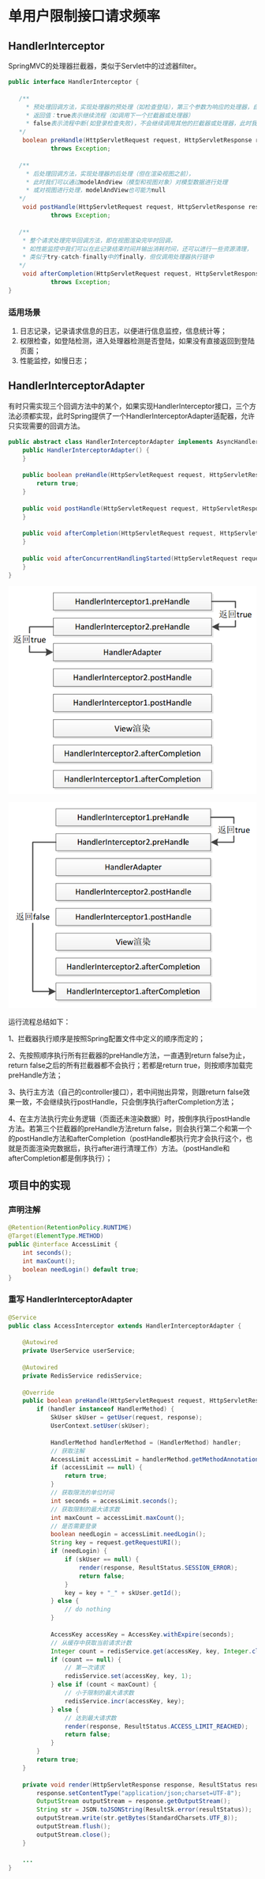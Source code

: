# 单用户限制接口请求频率

## HandlerInterceptor

SpringMVC的处理器拦截器，类似于Servlet中的过滤器filter。

```java
public interface HandlerInterceptor {

   /**
     * 预处理回调方法，实现处理器的预处理（如检查登陆），第三个参数为响应的处理器，自定义Controller
     * 返回值：true表示继续流程（如调用下一个拦截器或处理器）
     * false表示流程中断(如登录检查失败)，不会继续调用其他的拦截器或处理器，此时我们需要通过response来产生响应；
   */
    boolean preHandle(HttpServletRequest request, HttpServletResponse response, Object handler)
            throws Exception;

   /**
     * 后处理回调方法，实现处理器的后处理（但在渲染视图之前），
     * 此时我们可以通过modelAndView（模型和视图对象）对模型数据进行处理
     * 或对视图进行处理，modelAndView也可能为null
   */
    void postHandle(HttpServletRequest request, HttpServletResponse response, Object handler, ModelAndView modelAndView)
            throws Exception;

   /**
    * 整个请求处理完毕回调方法，即在视图渲染完毕时回调，
    * 如性能监控中我们可以在此记录结束时间并输出消耗时间，还可以进行一些资源清理，
    * 类似于try-catch-finally中的finally，但仅调用处理器执行链中
   */
    void afterCompletion(HttpServletRequest request, HttpServletResponse response, Object handler, Exception ex)
            throws Exception;
}
```

### 适用场景

1. 日志记录，记录请求信息的日志，以便进行信息监控，信息统计等；
2. 权限检查，如登陆检测，进入处理器检测是否登陆，如果没有直接返回到登陆页面；
3. 性能监控，如慢日志；

## HandlerInterceptorAdapter

有时只需实现三个回调方法中的某个，如果实现HandlerInterceptor接口，三个方法必须都实现，此时Spring提供了一个HandlerInterceptorAdapter适配器，允许只实现需要的回调方法。

```java
public abstract class HandlerInterceptorAdapter implements AsyncHandlerInterceptor {
    public HandlerInterceptorAdapter() {
    }

    public boolean preHandle(HttpServletRequest request, HttpServletResponse response, Object handler) throws Exception {
        return true;
    }

    public void postHandle(HttpServletRequest request, HttpServletResponse response, Object handler, @Nullable ModelAndView modelAndView) throws Exception {
    }

    public void afterCompletion(HttpServletRequest request, HttpServletResponse response, Object handler, @Nullable Exception ex) throws Exception {
    }

    public void afterConcurrentHandlingStarted(HttpServletRequest request, HttpServletResponse response, Object handler) throws Exception {
    }
}
```

![正常流程](../assets/normal.png)



![异常中断流程](../assets/abnormal.png)

运行流程总结如下：

1、拦截器执行顺序是按照Spring配置文件中定义的顺序而定的；

2、先按照顺序执行所有拦截器的preHandle方法，一直遇到return false为止，return false之后的所有拦截器都不会执行；若都是return true，则按顺序加载完preHandle方法；

3、执行主方法（自己的controller接口），若中间抛出异常，则跟return false效果一致，不会继续执行postHandle，只会倒序执行afterCompletion方法；

4、在主方法执行完业务逻辑（页面还未渲染数据）时，按倒序执行postHandle方法。若第三个拦截器的preHandle方法return false，则会执行第二个和第一个的postHandle方法和afterCompletion（postHandle都执行完才会执行这个，也就是页面渲染完数据后，执行after进行清理工作）方法。（postHandle和afterCompletion都是倒序执行）；

## 项目中的实现

### 声明注解

```java
@Retention(RetentionPolicy.RUNTIME)
@Target(ElementType.METHOD)
public @interface AccessLimit {
    int seconds();
    int maxCount();
    boolean needLogin() default true;
}
```

### 重写 HandlerInterceptorAdapter

```java
@Service
public class AccessInterceptor extends HandlerInterceptorAdapter {

    @Autowired
    private UserService userService;

    @Autowired
    private RedisService redisService;

    @Override
    public boolean preHandle(HttpServletRequest request, HttpServletResponse response, Object handler) throws Exception {
        if (handler instanceof HandlerMethod) {
            SkUser skUser = getUser(request, response);
            UserContext.setUser(skUser);

            HandlerMethod handlerMethod = (HandlerMethod) handler;
            // 获取注解
            AccessLimit accessLimit = handlerMethod.getMethodAnnotation(AccessLimit.class);
            if (accessLimit == null) {
                return true;
            }
            // 获取限流的单位时间
            int seconds = accessLimit.seconds();
            // 获取限制的最大请求数
            int maxCount = accessLimit.maxCount();
            // 是否需要登录
            boolean needLogin = accessLimit.needLogin();
            String key = request.getRequestURI();
            if (needLogin) {
                if (skUser == null) {
                    render(response, ResultStatus.SESSION_ERROR);
                    return false;
                }
                key = key + "_" + skUser.getId();
            } else {
                // do nothing
            }

            AccessKey accessKey = AccessKey.withExpire(seconds);
            // 从缓存中获取当前请求计数
            Integer count = redisService.get(accessKey, key, Integer.class);
            if (count == null) {
                // 第一次请求
                redisService.set(accessKey, key, 1);
            } else if (count < maxCount) {
                // 小于限制的最大请求数
                redisService.incr(accessKey, key);
            } else {
                // 达到最大请求数
                render(response, ResultStatus.ACCESS_LIMIT_REACHED);
                return false;
            }
        }
        return true;
    }

    private void render(HttpServletResponse response, ResultStatus resultStatus) throws Exception {
        response.setContentType("application/json;charset=UTF-8");
        OutputStream outputStream = response.getOutputStream();
        String str = JSON.toJSONString(ResultSk.error(resultStatus));
        outputStream.write(str.getBytes(StandardCharsets.UTF_8));
        outputStream.flush();
        outputStream.close();
    }
    
	...
}
```

